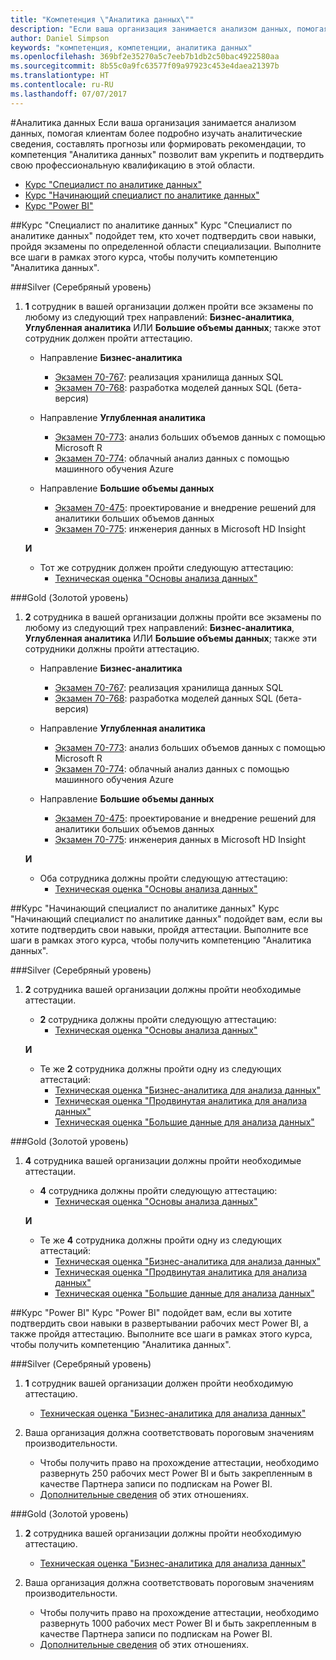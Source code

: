 ```yaml
---
title: "Компетенция \"Аналитика данных\""
description: "Если ваша организация занимается анализом данных, помогая клиентам более подробно изучать аналитические сведения, составлять прогнозы или формировать рекомендации, то компетенция \"Аналитика данных\" позволит вам укрепить и подтвердить свою профессиональную квалификацию в этой области."
author: Daniel Simpson
keywords: "компетенция, компетенции, аналитика данных"
ms.openlocfilehash: 369bf2e35270a5c7eeb7b1db2c50bac4922580aa
ms.sourcegitcommit: 8b55c0a9fc63577f09a97923c453e4daea21397b
ms.translationtype: HT
ms.contentlocale: ru-RU
ms.lasthandoff: 07/07/2017
---
```

#<a name="data-analytics"></a>Аналитика данных
Если ваша организация занимается анализом данных, помогая клиентам более подробно изучать аналитические сведения, составлять прогнозы или формировать рекомендации, то компетенция "Аналитика данных" позволит вам укрепить и подтвердить свою профессиональную квалификацию в этой области.

- [Курс "Специалист по аналитике данных"](#data-analytics-specialist-option)
- [Курс "Начинающий специалист по аналитике данных"](#data-analytics-beginners-option)
- [Курс "Power BI"](#power-bi-option)

##<a name="data-analytics-specialist-option"></a>Курс "Специалист по аналитике данных"
Курс "Специалист по аналитике данных" подойдет тем, кто хочет подтвердить свои навыки, пройдя экзамены по определенной области специализации. Выполните все шаги в рамках этого курса, чтобы получить компетенцию "Аналитика данных".

###<a name="silver"></a>Silver (Серебряный уровень)
1. **1** сотрудник в вашей организации должен пройти все экзамены по любому из следующий трех направлений: **Бизнес-аналитика**, **Углубленная аналитика** ИЛИ **Большие объемы данных**; также этот сотрудник должен пройти аттестацию.

    - Направление **Бизнес-аналитика**
        - [Экзамен 70-767](https://www.microsoft.com/en-us/learning/exam-70-767.aspx): реализация хранилища данных SQL 
        - [Экзамен 70-768](https://www.microsoft.com/en-us/learning/exam-70-768.aspx): разработка моделей данных SQL (бета-версия)

    - Направление **Углубленная аналитика**
        - [Экзамен 70-773](https://www.microsoft.com/en-us/learning/exam-70-773.aspx): анализ больших объемов данных с помощью Microsoft R
        - [Экзамен 70-774](https://www.microsoft.com/en-us/learning/exam-70-774.aspx): облачный анализ данных с помощью машинного обучения Azure

    - Направление **Большие объемы данных**
        - [Экзамен 70-475](https://www.microsoft.com/en-us/learning/exam-70-475.aspx): проектирование и внедрение решений для аналитики больших объемов данных
        - [Экзамен 70-775](https://www.microsoft.com/en-us/learning/exam-70-775.aspx): инженерия данных в Microsoft HD Insight

    **И**

    - Тот же сотрудник должен пройти следующую аттестацию:
        - [Техническая оценка "Основы анализа данных"](https://partneruniversity.microsoft.com/?whr=uri:MicrosoftAccount&courseId=14356&scoId=w5Ubm2ygB_4304778676)

###<a name="gold"></a>Gold (Золотой уровень)
1. **2** сотрудника в вашей организации должны пройти все экзамены по любому из следующий трех направлений: **Бизнес-аналитика**, **Углубленная аналитика** ИЛИ **Большие объемы данных**; также эти сотрудники должны пройти аттестацию.

    - Направление **Бизнес-аналитика**
        - [Экзамен 70-767](https://www.microsoft.com/en-us/learning/exam-70-767.aspx): реализация хранилища данных SQL 
        - [Экзамен 70-768](https://www.microsoft.com/en-us/learning/exam-70-768.aspx): разработка моделей данных SQL (бета-версия)

    - Направление **Углубленная аналитика**
        - [Экзамен 70-773](https://www.microsoft.com/en-us/learning/exam-70-773.aspx): анализ больших объемов данных с помощью Microsoft R
        - [Экзамен 70-774](https://www.microsoft.com/en-us/learning/exam-70-774.aspx): облачный анализ данных с помощью машинного обучения Azure

    - Направление **Большие объемы данных**
        - [Экзамен 70-475](https://www.microsoft.com/en-us/learning/exam-70-475.aspx): проектирование и внедрение решений для аналитики больших объемов данных
        - [Экзамен 70-775](https://www.microsoft.com/en-us/learning/exam-70-775.aspx): инженерия данных в Microsoft HD Insight

    **И**

    - Оба сотрудника должны пройти следующую аттестацию: 
        - [Техническая оценка "Основы анализа данных"](https://partneruniversity.microsoft.com/?whr=uri:MicrosoftAccount&courseId=14356&scoId=w5Ubm2ygB_4304778676)

##<a name="data-analytics-beginners-option"></a>Курс "Начинающий специалист по аналитике данных"
Курс "Начинающий специалист по аналитике данных" подойдет вам, если вы хотите подтвердить свои навыки, пройдя аттестации. Выполните все шаги в рамках этого курса, чтобы получить компетенцию "Аналитика данных".

###<a name="silver"></a>Silver (Серебряный уровень)
1. **2** сотрудника вашей организации должны пройти необходимые аттестации.

    - **2** сотрудника должны пройти следующую аттестацию:
        - [Техническая оценка "Основы анализа данных"](https://partneruniversity.microsoft.com/?whr=uri:MicrosoftAccount&courseId=14356&scoId=w5Ubm2ygB_4304778676)

    **И**

    - Те же **2** сотрудника должны пройти одну из следующих аттестаций:
        - [Техническая оценка "Бизнес-аналитика для анализа данных"](https://partneruniversity.microsoft.com/?whr=uri:MicrosoftAccount&courseId=14350&scoId=u5YzfgigB_1504778676)
        - [Техническая оценка "Продвинутая аналитика для анализа данных"](https://partneruniversity.microsoft.com/?whr=uri:MicrosoftAccount&courseId=10275&scoId=bweuuySgB_3904778676)
        - [Техническая оценка "Большие данные для анализа данных"](https://partneruniversity.microsoft.com/?whr=uri:MicrosoftAccount&courseId=14349&scoId=qb5OGFigB_6604778676)

###<a name="gold"></a>Gold (Золотой уровень)
1. **4** сотрудника вашей организации должны пройти необходимые аттестации.

    - **4** сотрудника должны пройти следующую аттестацию:
        - [Техническая оценка "Основы анализа данных" ](https://partneruniversity.microsoft.com/?whr=uri:MicrosoftAccount&courseId=14356&scoId=w5Ubm2ygB_4304778676)

    **И**

    - Те же **4** сотрудника должны пройти одну из следующих аттестаций:
        - [Техническая оценка "Бизнес-аналитика для анализа данных"](https://partneruniversity.microsoft.com/?whr=uri:MicrosoftAccount&courseId=14350&scoId=u5YzfgigB_1504778676)
        - [Техническая оценка "Продвинутая аналитика для анализа данных"](https://partneruniversity.microsoft.com/?whr=uri:MicrosoftAccount&courseId=10275&scoId=bweuuySgB_3904778676)
        - [Техническая оценка "Большие данные для анализа данных"](https://partneruniversity.microsoft.com/?whr=uri:MicrosoftAccount&courseId=14349&scoId=qb5OGFigB_6604778676)

##<a name="power-bi-option"></a>Курс "Power BI"
Курс "Power BI" подойдет вам, если вы хотите подтвердить свои навыки в развертывании рабочих мест Power BI, а также пройдя аттестацию. Выполните все шаги в рамках этого курса, чтобы получить компетенцию "Аналитика данных".

###<a name="silver"></a>Silver (Серебряный уровень)

1. **1** сотрудник вашей организации должен пройти необходимую аттестацию.

    - [Техническая оценка "Бизнес-аналитика для анализа данных"](https://partneruniversity.microsoft.com/?whr=uri:MicrosoftAccount&courseId=14350&scoId=u5YzfgigB_1504778676)
  
2. Ваша организация должна соответствовать пороговым значениям производительности.

    - Чтобы получить право на прохождение аттестации, необходимо развернуть 250 рабочих мест Power BI и быть закрепленным в качестве Партнера записи по подпискам на Power BI.
    - [Дополнительные сведения](https://partner.microsoft.com/en-us/membership/digital-partner-of-record) об этих отношениях.

###<a name="gold"></a>Gold (Золотой уровень)
1. **2** сотрудника вашей организации должны пройти необходимую аттестацию.
    - [Техническая оценка "Бизнес-аналитика для анализа данных"](https://partneruniversity.microsoft.com/?whr=uri:MicrosoftAccount&courseId=14350&scoId=u5YzfgigB_1504778676)
  
2. Ваша организация должна соответствовать пороговым значениям производительности.
    - Чтобы получить право на прохождение аттестации, необходимо развернуть 1000 рабочих мест Power BI и быть закрепленным в качестве Партнера записи по подпискам на Power BI.
    - [Дополнительные сведения](https://partner.microsoft.com/en-us/membership/digital-partner-of-record) об этих отношениях.


